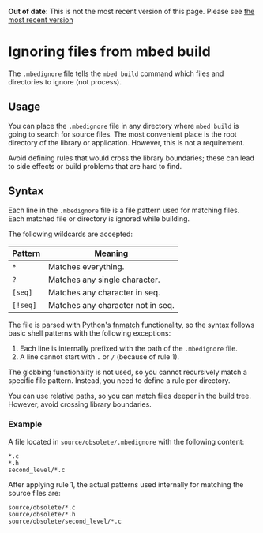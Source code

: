 <span class="warnings">**Out of date**: This is not the most recent version of this page. Please see [the most recent version](https://os.mbed.com/docs/latest/tools/ignoring-files-from-mbed-build.html)</span>
# Ignoring files from mbed build

The `.mbedignore` file tells the `mbed build` command which files and directories to ignore (not process).

## Usage
You can place the `.mbedignore` file in any directory where `mbed build` is going to search for source files. The most convenient place is the root directory of the library or application. However, this is not a requirement.

Avoid defining rules that would cross the library boundaries; these can lead to side effects or build problems that are hard to find.

## Syntax

Each line in the `.mbedignore` file is a file pattern used for matching files. Each matched file or directory is ignored while building.

The following wildcards are accepted:

|Pattern | Meaning|
|--------|--------|
| `*` | Matches everything. |
| `?` | Matches any single character. |
| `[seq]` | Matches any character in seq. |
| `[!seq]` | Matches any character not in seq. |

The file is parsed with Python's [fnmatch](https://docs.python.org/2/library/fnmatch.html) functionality, so the syntax follows basic shell patterns with the following exceptions:

1. Each line is internally prefixed with the path of the `.mbedignore` file.
2. A line cannot start with `.` or `/` (because of rule 1).

The globbing functionality is not used, so you cannot recursively match a specific file pattern. Instead, you need to define a rule per directory.

You can use relative paths, so you can match files deeper in the build tree. However, avoid crossing library boundaries.

### Example

A file located in `source/obsolete/.mbedignore` with the following content:

```
*.c
*.h
second_level/*.c
```

After applying rule 1, the actual patterns used internally for matching the source files are:

```
source/obsolete/*.c
source/obsolete/*.h
source/obsolete/second_level/*.c
```
